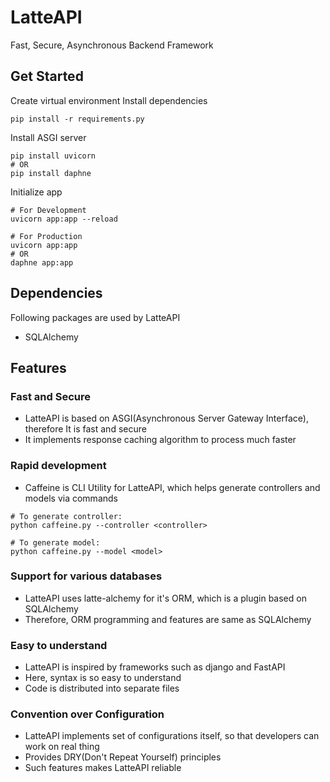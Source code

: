 # LatteAPI
Fast, Secure, Asynchronous Backend Framework

## Get Started
Create virtual environment
Install dependencies
```shell
pip install -r requirements.py
```

Install ASGI server
```shell
pip install uvicorn
# OR
pip install daphne
```

Initialize app
```shell
# For Development
uvicorn app:app --reload

# For Production
uvicorn app:app
# OR
daphne app:app
```

## Dependencies
Following packages are used by LatteAPI
+ SQLAlchemy

## Features
### Fast and Secure
+ LatteAPI is based on ASGI(Asynchronous Server Gateway Interface), therefore It is fast and secure
+ It implements response caching algorithm to process much faster

### Rapid development
+ Caffeine is CLI Utility for LatteAPI, which helps generate controllers and models via commands

```shell
# To generate controller:
python caffeine.py --controller <controller>

# To generate model:
python caffeine.py --model <model>
```

### Support for various databases
+ LatteAPI uses latte-alchemy for it's ORM, which is a plugin based on SQLAlchemy
+ Therefore, ORM programming and features are same as SQLAlchemy

### Easy to understand
+ LatteAPI is inspired by frameworks such as django and FastAPI
+ Here, syntax is so easy to understand
+ Code is distributed into separate files

### Convention over Configuration
+ LatteAPI implements set of configurations itself, so that developers can work on real thing
+ Provides DRY(Don't Repeat Yourself) principles
+ Such features makes LatteAPI reliable
